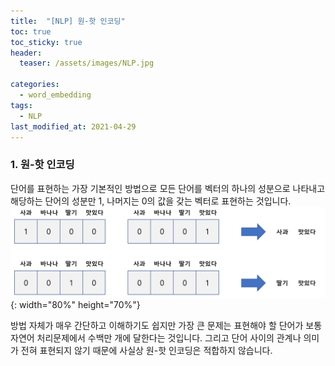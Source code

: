 ```yaml
---
title:  "[NLP] 원-핫 인코딩"
toc: true
toc_sticky: true
header:
  teaser: /assets/images/NLP.jpg

categories:
  - word_embedding
tags:
  - NLP
last_modified_at: 2021-04-29
---
```


### 1. 원-핫 인코딩  
단어를 표현하는 가장 기본적인 방법으로 모든 단어를 벡터의 하나의 성분으로 나타내고 해당하는 단어의 성분만 1, 나머지는 0의 값을 갖는 벡터로 표현하는 것입니다.  
![](/assets/images/one_hot.png){: width="80%" height="70%"}  

방법 자체가 매우 간단하고 이해하기도 쉽지만 가장 큰 문제는 표현해야 할 단어가 보통 자연어 처리문제에서 수백만 개에 달한다는 것입니다. 그리고 단어 사이의 관계나 의미가 전혀 표현되지 않기 때문에 사실상 원-핫 인코딩은 적합하지 않습니다.  



